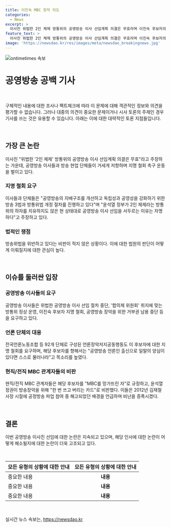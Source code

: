 ```yaml
---
title: 이진숙 MBC 장악 의도
categories:
  - News
excerpt: >
  이사진 위법한 2인 체제 방통위의 공영방송 이사 선임계획 의결은 무효라며 이진숙 후보자의 지명에 반발하는 공영방송 이사들과 현업 단체들이 14명은 지명을 비판하고, 언론단체도 불만을 터뜨리고 있다. 방송통신위원장 후보자에 대한 촉구와 비난이 계속되고 있으며, 이진숙에 대한 반대 목소리가 거세게 높아지고 있다. 현 상황에서 공영방송 이사 선임을 서둘러 추진하는 이유와 관련하여 논란이 계속되고 있으며, 관련 조직들은 지명 철회를 요구하고 있다.
feature_text: >
  이사진 위법한 2인 체제 방통위의 공영방송 이사 선임계획 의결은 무효라며 이진숙 후보자의 지명에 반발하는 공영방송 이사들과 현업 단체들이 14명은 지명을 비판하고, 언론단체도 불만을 터뜨리고 있다. 방송통신위원장 후보자에 대한 촉구와 비난이 계속되고 있으며, 이진숙에 대한 반대 목소리가 거세게 높아지고 있다. 현 상황에서 공영방송 이사 선임을 서둘러 추진하는 이유와 관련하여 논란이 계속되고 있으며, 관련 조직들은 지명 철회를 요구하고 있다.
image: 'https://newsdao.kr/res/images/meta/newsdao_breakingnews.jpg'
---
```


<p><img src="https://newsdao.kr/res/images/meta/newsdao_breakingnews.jpg" alt="ontimetimes 속보" /></p>

<h1>공영방송 공백 기사</h1>

<p data-ke-size="size16">&nbsp;</p>

<p>구체적인 내용에 대한 조사나 팩트체크에 따라 이 문제에 대해 객관적인 정보와 의견을 평가할 수 없습니다. 그러나 대중의 의견이 중요한 문제이거나 시사 토론의 주제인 경우 기사를 쓰는 것은 유용할 수 있습니다. 아래는 이에 대한 대략적인 토론 지점들입니다.</p>

<p data-ke-size="size16">&nbsp;</p>

<h2 data-ke-size="size26">가장 큰 논란</h2>

<p>이사진 "위법한 '2인 체제' 방통위의 공영방송 이사 선임계획 의결은 무효"라고 주장하는 가운데, 공영방송 이사들과 방송 현업 단체들이 거세게 저항하며 지명 철회 촉구 운동을 벌이고 있다.</p>

<h3>지명 철회 요구</h3>

<p>이사들과 단체들은 "공영방송의 지배구조를 개선하고 독립성과 공영성을 강화하기 위한 방송 3법과 방통위법 개정 절차를 진행하고 있다"며 "윤석열 정부가 2인 체제라는 방통위의 하자를 치유하지도 않은 현 상태대로 공영방송 이사 선임을 서두르는 이유는 자명하다"고 주장하고 있다.</p>

<h3>법적인 쟁점</h3>

<p>방송위법을 위반하고 있다는 비판이 적지 않은 상황이다. 이에 대한 법원의 판단이 어떻게 이뤄질지에 대한 관심이 높다.</p>

<p data-ke-size="size16">&nbsp;</p>

<h2 data-ke-size="size26">이슈를 둘러싼 입장</h2>

<h3>공영방송 이사들의 요구</h3>

<p>공영방송 이사들은 위법한 공영방송 이사 선임 절차 중단, '합의제 위원회' 취지에 맞는 방통위 정상 운영, 이진숙 후보자 지명 철회, 공영방송 장악을 위한 거부권 남용 중단 등을 요구하고 있다.</p>

<h3>언론 단체의 대응</h3>

<p>전국언론노동조합 등 92개 단체로 구성된 언론장악저지공동행동도 이 후보자에 대한 지명 철회를 요구하며, 해당 후보자를 향해서는 "공영방송 언론인 출신으로 일말의 양심이 있다면 스스로 물러나라"고 목소리를 높였다.</p>

<h3>현직/전직 MBC 관계자들의 비판</h3>

<p>현직/전직 MBC 관계자들은 해당 후보자를 "MBC를 망가뜨린 자"로 규정하고, 윤석열 정권이 방송장악을 위해 "한 번 쓰고 버리는 카드"로 비판했다. 이들은 2012년 김재철 사장 시절에 공정방송 파업 참여 중 해고되었던 배경을 언급하며 비난을 증폭시켰다.</p>

<p data-ke-size="size16">&nbsp;</p>

<h2 data-ke-size="size26">결론</h2>

<p>이번 공영방송 이사진 선임에 대한 논란은 지속되고 있으며, 해당 인사에 대한 논란이 어떻게 해소될지에 대한 논란이 더욱 고조되고 있다.</p>

<p data-ke-size="size16">&nbsp;</p>

<table>
    <thead>
        <tr>
            <th>모든 유형의 상황에 대한 안내</th>
            <th>모든 유형의 상황에 대한 안내</th>
        </tr>
    </thead>
    <tbody>
        <tr>
            <td>중요한 내용</td>
            <td style="text-align: center; height: 17px;"><b>내용</b></td>
        </tr>
        <tr>
            <td>중요한 내용</td>
            <td style="text-align: center; height: 17px;"><b>내용</b></td>
        </tr>
        <tr>
            <td>중요한 내용</td>
            <td style="text-align: center; height: 17px;"><b>내용</b></td>
        </tr>
    </tbody>
</table>

<p data-ke-size="size16">&nbsp;</p>
실시간 뉴스 속보는, <a href="https://newsdao.kr" rel="dofollow">https://newsdao.kr</a>


